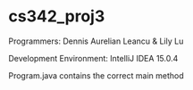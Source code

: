 # cs342_proj3
<p>Programmers: Dennis Aurelian Leancu & Lily Lu</p>
<p>Development Environment: IntelliJ IDEA 15.0.4</p>
<p>Program.java contains the correct main method</p>
